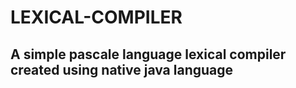 # LEXICAL-COMPILER

## A simple pascale language lexical compiler created using native java language
